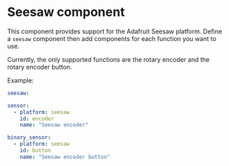 # Seesaw component

This component provides support for the Adafruit Seesaw platform.  Define a `seesaw` component then add components for each function you want to use.

Currently, the only supported functions are the rotary encoder and the rotary encoder button.

Example:
```yaml
seesaw:

sensor:
  - platform: seesaw
    id: encoder
    name: "Seesaw encoder"

binary_sensor:
  - platform: seesaw
    id: button
    name: "Seesaw encoder button"

```

